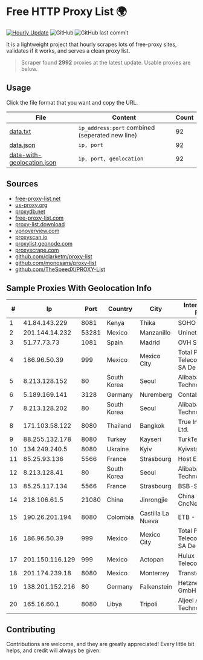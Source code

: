 
# Free HTTP Proxy List 🌍

[![Hourly Update](https://github.com/mertguvencli/http-proxy-list/actions/workflows/main.yml/badge.svg?branch=main)](https://github.com/mertguvencli/http-proxy-list/actions/workflows/main.yml)
![GitHub](https://img.shields.io/github/license/mertguvencli/http-proxy-list)
![GitHub last commit](https://img.shields.io/github/last-commit/mertguvencli/http-proxy-list)

It is a lightweight project that hourly scrapes lots of free-proxy sites, validates if it works, and serves a clean proxy list.


> Scraper found **2992** proxies at the latest update. Usable proxies are below.

## Usage

Click the file format that you want and copy the URL.


|File|Content|Count|
|----|-------|-----|
|[data.txt](https://raw.githubusercontent.com/mertguvencli/http-proxy-list/main/proxy-list/data.txt)|`ip_address:port` combined (seperated new line)|92|
|[data.json](https://raw.githubusercontent.com/mertguvencli/http-proxy-list/main/proxy-list/data.json)|`ip, port`|92|
|[data-with-geolocation.json](https://raw.githubusercontent.com/mertguvencli/http-proxy-list/main/proxy-list/data-with-geolocation.json)|`ip, port, geolocation`|92|

## Sources

* [free-proxy-list.net](https://free-proxy-list.net)
* [us-proxy.org](https://www.us-proxy.org)
* [proxydb.net](http://proxydb.net)
* [free-proxy-list.com](https://free-proxy-list.com/?page=&port=&type%5B%5D=http&type%5B%5D=https&up_time=0&search=Search)
* [proxy-list.download](https://www.proxy-list.download/HTTP)
* [vpnoverview.com](https://vpnoverview.com/privacy/anonymous-browsing/free-proxy-servers)
* [proxyscan.io](https://www.proxyscan.io)
* [proxylist.geonode.com](https://proxylist.geonode.com/api/proxy-list?limit=300&page=1&sort_by=lastChecked&sort_type=desc&protocols=http,https)
* [proxyscrape.com](https://api.proxyscrape.com/v2/?request=displayproxies&protocol=http&timeout=10000&country=all&ssl=all&anonymity=all)
* [github.com/clarketm/proxy-list](https://raw.githubusercontent.com/clarketm/proxy-list/master/proxy-list-raw.txt)
* [github.com/monosans/proxy-list](https://raw.githubusercontent.com/monosans/proxy-list/main/proxies/http.txt)
* [github.com/TheSpeedX/PROXY-List](https://raw.githubusercontent.com/TheSpeedX/PROXY-List/master/http.txt)


## Sample Proxies With Geolocation Info

|#|Ip|Port|Country|City|Internet Service Provider|
|-|--|----|-------|----|-------------------------|
|1|41.84.143.229|8081|Kenya|Thika|SOHO-REGIONAL|
|2|201.144.14.232|53281|Mexico|Manzanillo|Uninet S.A. de C.V|
|3|51.77.73.73|1081|Spain|Madrid|OVH SAS|
|4|186.96.50.39|999|Mexico|Mexico City|Total Play Telecomunicaciones SA De CV|
|5|8.213.128.152|80|South Korea|Seoul|Alibaba (US) Technology Co., Ltd.|
|6|5.189.169.141|3128|Germany|Nuremberg|Contabo GmbH|
|7|8.213.128.202|80|South Korea|Seoul|Alibaba (US) Technology Co., Ltd.|
|8|171.103.58.122|8080|Thailand|Bangkok|True Internet Co., Ltd.|
|9|88.255.132.178|8080|Turkey|Kayseri|TurkTelekom|
|10|134.249.240.5|8080|Ukraine|Kyiv|Kyivstar UA|
|11|85.25.93.136|5566|France|Strasbourg|Host Europe GmbH|
|12|8.213.128.41|80|South Korea|Seoul|Alibaba (US) Technology Co., Ltd.|
|13|85.25.117.134|5566|France|Strasbourg|BSB-SERVICE|
|14|218.106.61.5|21080|China|Jinrongjie|China Unicom CncNet|
|15|190.26.201.194|8080|Colombia|Castilla La Nueva|ETB - Colombia|
|16|186.96.50.39|999|Mexico|Mexico City|Total Play Telecomunicaciones SA De CV|
|17|201.150.116.129|999|Mexico|Actopan|Hulux Telecomunicaciones|
|18|201.174.239.18|8080|Mexico|Monterrey|Transtelco Inc|
|19|138.201.152.216|80|Germany|Falkenstein|Hetzner Online GmbH|
|20|165.16.60.1|8080|Libya|Tripoli|Aljeel Aljadeed For Technology|



## Contributing

Contributions are welcome, and they are greatly appreciated! Every
little bit helps, and credit will always be given.


